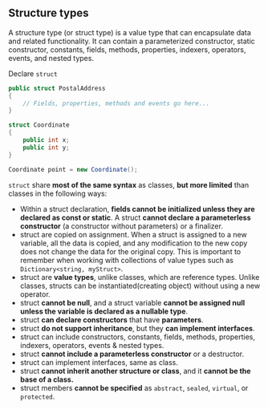 ## Structure types
A structure type (or struct type) is a value type that can encapsulate data and related functionality. It can contain a parameterized constructor, static constructor, constants, fields, methods, properties, indexers, operators, events, and nested types.

Declare `struct`
```cs
public struct PostalAddress
{
    // Fields, properties, methods and events go here...
}

```

```cs
struct Coordinate
{
    public int x;
    public int y;
}

Coordinate point = new Coordinate();
```

`struct` share **most of the same syntax** as classes, **but more limited** than classes in the following ways:

- Within a struct declaration, **fields cannot be initialized unless they are declared as const or static**.
A struct **cannot declare a parameterless constructor** (a constructor without parameters) or a finalizer.
- struct are copied on assignment. When a struct is assigned to a new variable, all the data is copied, and any modification to the new copy does not change the data for the original copy. This is important to remember when working with collections of value types such as `Dictionary<string, myStruct>`.
- struct are **value types**, unlike classes, which are reference types.
Unlike classes, structs can be instantiated(creating object) without using a new operator.
- struct **cannot be null**, and a struct variable **cannot be assigned null unless the variable is declared as a nullable type**.
- struct **can declare constructors** that have **parameters**.
- struct **do not support inheritance**, but they **can implement interfaces**.
- struct can include constructors, constants, fields, methods, properties, indexers, operators, events & nested types.
- struct **cannot include a parameterless constructor** or a destructor.
- struct can implement interfaces, same as class.
- struct **cannot inherit another structure or class**, and it **cannot be the base of a class.**
- struct members **cannot be specified** as `abstract`, `sealed`, `virtual`, or `protected`.

